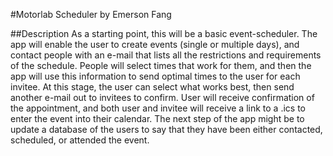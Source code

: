 #Motorlab Scheduler
by Emerson Fang

##Description
As a starting point, this will be a basic event-scheduler.  The app will enable the user to create events (single or multiple days), and contact people with an 
e-mail that lists all the restrictions and requirements of the schedule.  People will select times that work for them, and then the app will use this information to send optimal times to the user 
for each invitee.  At this stage, the user can select what works best, then send another e-mail out to invitees to confirm.  User will receive confirmation of 
the appointment, and both user and invitee will receive a link to a .ics to enter the event into their calendar.  The next step of the app might be to update 
a database of the users to say that they have been either contacted, scheduled, or attended the event.
